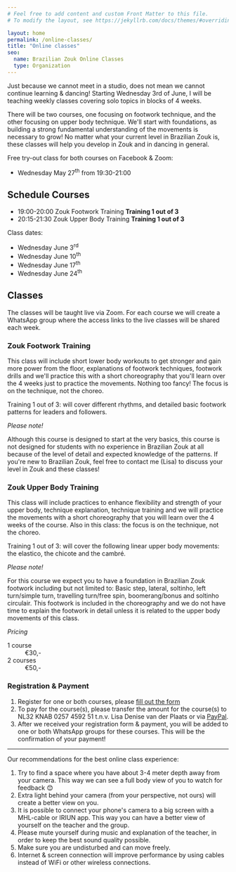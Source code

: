 ```yaml
---
# Feel free to add content and custom Front Matter to this file.
# To modify the layout, see https://jekyllrb.com/docs/themes/#overriding-theme-defaults

layout: home
permalink: /online-classes/
title: "Online classes"
seo:
  name: Brazilian Zouk Online Classes
  type: Organization
---
```


Just because we cannot meet in a studio,
does not mean we cannot continue learning & dancing!
Starting Wednesday 3rd of June,
I will be teaching weekly classes covering solo topics in blocks of 4 weeks.

There will be two courses,
one focusing on footwork technique,
and the other focusing on upper body technique.
We'll start with foundations,
as building a strong fundamental understanding of the movements is necessary to grow! No matter what your current level in Brazilian Zouk is,
these classes will help you develop in Zouk and in dancing in general.

Free try-out class for both courses on Facebook & Zoom:

- Wednesday May 27<sup>th</sup> from 19:30-21:00

<!-- [Link to fb event]. -->

## Schedule Courses
- 19:00-20:00 Zouk Footwork Training <strong>Training 1 out of 3</strong>
- 20:15-21:30 Zouk Upper Body Training <strong>Training 1 out of 3</strong>

Class dates:
* Wednesday June 3<sup>rd</sup>
* Wednesday June 10<sup>th</sup>
* Wednesday June 17<sup>th</sup>
* Wednesday June 24<sup>th</sup>

## Classes
The classes will be taught live via Zoom.
For each course we will create a WhatsApp group where the access links to the live classes will be shared each week.

### Zouk Footwork Training
This class will include short lower body workouts to get stronger and gain more power from the floor,
explanations of footwork techniques,
footwork drills and we'll practice this with a short choreography that you'll learn over the 4 weeks just to practice the movements.
Nothing too fancy!
The focus is on the technique,
not the choreo.

Training 1 out of 3: will cover different rhythms,
and detailed basic footwork patterns for leaders and followers.

*Please note!*

Although this course is designed to start at the very basics,
this course is not designed for students with no experience in Brazilian Zouk at all because of the level of detail and expected knowledge of the patterns.
If you're new to Brazilian Zouk,
feel free to contact me (Lisa) to discuss your level in Zouk and these classes!

### Zouk Upper Body Training
This class will include practices to enhance flexibility and strength of your upper body,
technique explanation,
technique training and we will practice the movements with a short choreography that you will learn over the 4 weeks of the course.
Also in this class: the focus is on the technique,
not the choreo.

Training 1 out of 3: will cover the following linear upper body movements: the elastico,
the chicote and the cambré.

*Please note!*

For this course we expect you to have a foundation in Brazilian Zouk footwork including but not limited to:
Basic step,
lateral,
soltinho,
left turn/simple turn,
travelling turn/free spin,
boomerang/bonus and soltinho circulair.
This footwork is included in the choreography
and we do not have time to explain the footwork in detail
unless it is related to the upper body movements of this class.


*Pricing*
<dl>
<dt>1 course</dt><dd>€30,-</dd>
<dt>2 courses</dt><dd>€50,-</dd>
</dl>

### Registration & Payment
1. Register for one or both courses, please [fill out the form](https://forms.gle/Mq6NA1Rzgp2PoDry9)
2. To pay for the course(s),
please transfer the amount for the course(s) to NL32 KNAB 0257 4592 51 t.n.v. Lisa Denise van der Plaats
or via [PayPal](paypal.me/UtrechtZouk).
3. After we received your registration form & payment,
you will be added to one
or both WhatsApp groups for these courses.
This will be the confirmation of your payment!

-------------------------------------------------------------------

Our recommendations for the best online class experience:
1. Try to find a space where you have about 3-4 meter depth away from your camera.
This way we can see a full body view of you to watch for feedback 😊
2. Extra light behind your camera (from your perspective, not ours) will create a better view on you.
3. It is possible to connect your phone's camera to a big screen with a MHL-cable or IRIUN app.
This way you can have a better view of yourself on the teacher and the group.
4. Please mute yourself during music and explanation of the teacher,
in order to keep the best sound quality possible.
5. Make sure you are undisturbed and can move freely.
6. Internet & screen connection will improve performance by using cables instead of WiFi or other wireless connections.

